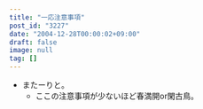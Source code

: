 ```yaml
---
title: "一応注意事項"
post_id: "3227"
date: "2004-12-28T00:00:02+09:00"
draft: false
image: null
tag: []
---
```



* またーりと。
  * ここの注意事項が少ないほど春満開or閑古鳥。
